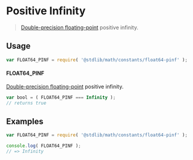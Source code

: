 # Positive Infinity

> [Double-precision floating-point][ieee754] positive infinity.

<section class="usage">

## Usage

```javascript
var FLOAT64_PINF = require( '@stdlib/math/constants/float64-pinf' );
```

#### FLOAT64_PINF

[Double-precision floating-point][ieee754] positive infinity.

```javascript
var bool = ( FLOAT64_PINF === Infinity );
// returns true
```

</section>

<!-- /.usage -->

<section class="examples">

## Examples

<!-- TODO: better example -->

```javascript
var FLOAT64_PINF = require( '@stdlib/math/constants/float64-pinf' );

console.log( FLOAT64_PINF );
// => Infinity
```

</section>

<!-- /.examples -->

<section class="links">

[ieee754]: https://en.wikipedia.org/wiki/IEEE_754-1985

</section>

<!-- /.links -->
